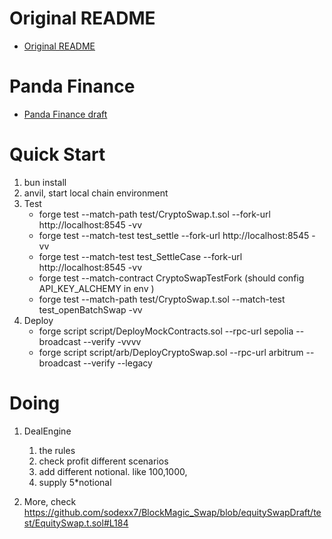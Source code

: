 # Original README

- [Original README](ORIGINAL_README.md)

# Panda Finance

- [Panda Finance draft](PandaFinance.md)

# Quick Start

1. bun install
2. anvil, start local chain environment
3. Test
   - forge test --match-path test/CryptoSwap.t.sol --fork-url http://localhost:8545 -vv
   - forge test --match-test test_settle --fork-url http://localhost:8545 -vv
   - forge test --match-test test_SettleCase --fork-url http://localhost:8545 -vv
   - forge test --match-contract CryptoSwapTestFork (should config API_KEY_ALCHEMY in env )
   - forge test --match-path test/CryptoSwap.t.sol --match-test test_openBatchSwap -vv
4. Deploy
   - forge script script/DeployMockContracts.sol --rpc-url sepolia --broadcast --verify -vvvv
   - forge script script/arb/DeployCryptoSwap.sol --rpc-url arbitrum --broadcast --verify --legacy

# Doing

1. DealEngine

   1. the rules
   2. check profit different scenarios
   3. add different notional. like 100,1000,
   4. supply 5\*notional

2. More, check https://github.com/sodexx7/BlockMagic_Swap/blob/equitySwapDraft/test/EquitySwap.t.sol#L184
